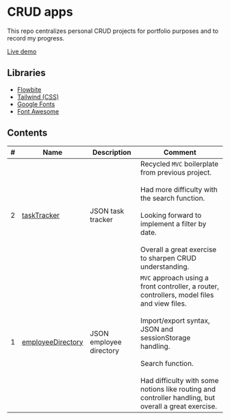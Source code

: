 # CRUD apps

This repo centralizes personal CRUD projects for portfolio purposes and to record my progress.

[Live demo](https://sximenez.github.io/crudApps/)

## Libraries

- [Flowbite](https://flowbite.com/blocks/)
- [Tailwind (CSS)](https://tailwindcss.com/docs/preflight)
- [Google Fonts](https://fonts.google.com/)
- [Font Awesome](https://fontawesome.com/)

## Contents
| # | Name | Description | Comment |
| - | - | - | - |
| 2  | [taskTracker](https://sximenez.github.io/crudApps/taskTracker/index.html) | JSON task tracker | Recycled ```MVC``` boilerplate from previous project.<br><br>Had more difficulty with the search function.<br><br>Looking forward to implement a filter by date.<br><br>Overall a great exercise to sharpen CRUD understanding. |
| 1  | [employeeDirectory](https://sximenez.github.io/crudApps/employeeDirectory/index.html) | JSON employee directory | ```MVC``` approach using a front controller, a router, controllers, model files and view files.<br><br>Import/export syntax, JSON and sessionStorage handling.<br><br>Search function.<br><br>Had difficulty with some notions like routing and controller handling, but overall a great exercise. |